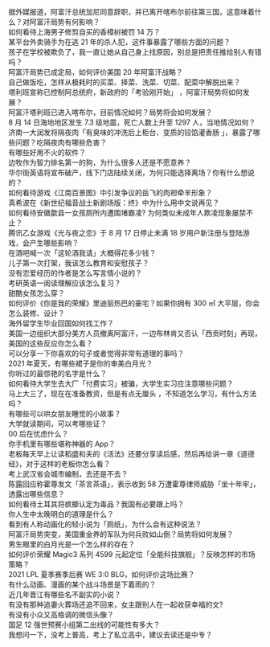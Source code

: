 据外媒报道，阿富汗总统加尼同意辞职，并已离开喀布尔前往第三国，这意味着什么？对阿富汗局势有何影响？  
如何看待上海男子修剪自买的香樟树被罚 14 万？  
某平台外卖骑手为在逃 21 年的杀人犯，这件事暴露了哪些方面的问题？  
孩子在学校被欺负了，我一直让她从自己身上找原因，别总是把责任推给别人有错吗？  
阿富汗局势已成定局，如何评价美国 20 年阿富汗战略？  
自己做饭吃，怎样从极耗时的买菜、择菜、洗菜、切菜、配菜中解脱出来？  
塔利班宣称已控制阿总统府，新政府的「考验刚开始」 ，阿富汗局势将如何发展？  
阿富汗塔利班已进入喀布尔，目前情况如何？局势将会如何发展？  
8 月 14 日海地地区发生 7.3 级地震，死亡人数上升至 1297 人，当地情况如何？  
济南一大润发将隔夜肉「有臭味的冲洗后上柜台、变质的铰馅灌香肠 」，暴露了哪些问题？吃隔夜肉有哪些危害？  
有哪些好用不火的软件？  
边牧作为智力排名第一的狗，为什么很多人还是不愿意养？  
华尔街英语将宣布破产，线下门店陆续关闭，为何只能选择离场？你有什么想说的？  
如何看待游戏《江南百景图》中引发争议的岳飞的肉袒牵羊形象？  
真希波在《新世纪福音战士新剧场版：终》中为什么用中文说再见？  
如何看待安徽歙县一女孩厕所内遭围堵霸凌? 为何类似未成年人欺凌现象屡禁不止？  
腾讯乙女游戏《光与夜之恋》于 8 月 17 日停止未满 18 岁用户新注册与登陆游戏，会产生哪些影响？  
在酒吧喊一次「这轮酒我请」大概得花多少钱？  
儿子第一次打架，我该怎么教育和安慰孩子？  
没有恋爱经历的作者是怎么写言情小说的？  
考研英语一阅读理解应该怎么复习？  
甜酷女孩怎么穿？  
如何评价《你是我的荣耀》里迪丽热巴的豪宅？如果你拥有 300 ㎡ 大平层，你会怎么装修、设计？  
海外留学生毕业回国如何找工作？  
美国一边组织大部分美方人员撤离阿富汗，一边布林肯又否认「西贡时刻」再现，美国的这些反应你怎么看？  
可以分享一下你喜欢的句子或者觉得非常有道理的事吗？  
2021 年夏天，有哪些裙子是你的审美白月光？  
你听过的最惊艳的名字是什么？  
如何看待大学生去大厂「付费实习」被骗，大学生实习应注意哪些问题？  
马上大三了，现在在准备教资，但是有点无厘头 ，不知道怎么学习，有什么方法吗？  
有哪些可以哄女朋友睡觉的小故事？  
大学就读期间，可以考哪些证？  
00 后在忧虑什么？  
你手机里有哪些堪称神器的 App？  
老板每天早上让读稻盛和夫的《活法》还要分享读后感，然后再给讲一章《道德经》，对于这样的老板你怎么看？  
考上武汉省会城市编制，去还是不去？  
陈露回应称霍尊发文「茶言茶语」，表示收到 58 万遭霍尊律师威胁「坐十年牢」，透露出哪些信息？  
如何看待土耳其将槟榔认定为毒品？我国有必要跟上吗？  
你人生中太晚明白的道理是什么？  
看到有人称动画化的轻小说为「厕纸」，为什么会有这种说法？  
阿富汗局势突变，美国重金养的军队为何兵败如山倒？局势将如何发展？  
男生眼里的白月光是一个怎么样的存在？  
如何评价荣耀 Magic3 系列 4599 元起定位「全能科技旗舰」？反映怎样的市场策略？  
2021 LPL 夏季赛季后赛 WE 3:0 BLG，如何评价这场比赛？  
有什么动画、漫画的某个战斗场景是下着雨的？  
近几年晋江有哪些名不副实的小说？  
有没有那种追妻火葬场还追不回来，女主跟别人在一起收获幸福的文?  
有没有小众又高格调的微信头像？  
国足 12 强世预赛小组第二出线的可能性有多大？  
我想问一下，没考上普高，考上了私立高中，建议去读还是中专？  
